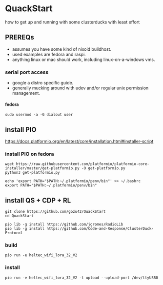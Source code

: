 
# QuackStart

how to get up and running with some clusterducks with least effort



## PREREQs

* assumes you have some kind of nixoid buildhost.
* used examples are fedora and raspi.
* anything linux or mac should work, including linux-on-a-windows vms.


### serial port access

* google a distro specific guide.
* generally mucking around with udev and/or regular unix permission management.


#### fedora

```
sudo usermod -a -G dialout user
```




## install PIO

https://docs.platformio.org/en/latest/core/installation.html#installer-script


### install PIO on fedora

```
wget https://raw.githubusercontent.com/platformio/platformio-core-installer/master/get-platformio.py -O get-platformio.py
python3 get-platformio.py

echo 'export PATH="$PATH:~/.platformio/penv/bin"' >> ~/.bashrc
export PATH="$PATH:~/.platformio/penv/bin"
```


## install QS + CDP + RL

```
git clone https://github.com/gozu42/QuackStart
cd QuackStart

pio lib -g install https://github.com/jgromes/RadioLib
pio lib -g install https://github.com/Code-and-Response/ClusterDuck-Protocol
```

### build

```
pio run -e heltec_wifi_lora_32_V2
```

### install

```
pio run -e heltec_wifi_lora_32_V2 -t upload --upload-port /dev/ttyUSB0
```


